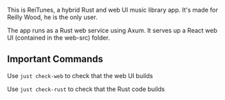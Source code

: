 This is ReiTunes, a hybrid Rust and web UI music library app. It's made for Reilly Wood, he is the only user.

The app runs as a Rust web service using Axum. It serves up a React web UI (contained in the web-src) folder.

## Important Commands

Use `just check-web` to check that the web UI builds

Use `just check-rust` to check that the Rust code builds

